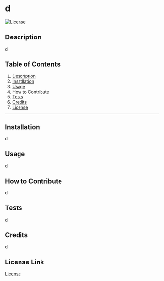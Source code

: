 # d

   [![License](https://img.shields.io/badge/License-Apache%202.0-blue.svg)](https://opensource.org/licenses/Apache-2.0)

  ## Description
  d

  ## Table of Contents
  1. [Description](#Description)
  2. [Insatllation](#Installation)
  3. [Usage](#Usage)
  4. [How to Contribute](#contribute)
  5. [Tests](#Tests)
  6. [Credits](#Credits)
  7. [License](#License)

  * * * * * *

  <a name="Installation"></a>
  ## Installation
  d

  <a name="Usage"></a>
  ## Usage
  d
  
  <a name="Contribute"></a>
  ## How to Contribute
  d

  <a name="Tests"></a>
  ## Tests
  d

  <a name="Credits"></a>
  ## Credits
  d

  <a name="License"></a>
  ## License Link
  [License](https://www.apache.org/licenses/LICENSE-2.0.txt)
